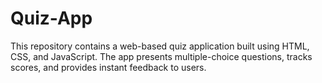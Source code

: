 # Quiz-App
This repository contains a web-based quiz application built using HTML, CSS, and JavaScript. The app presents multiple-choice questions, tracks scores, and provides instant feedback to users.

